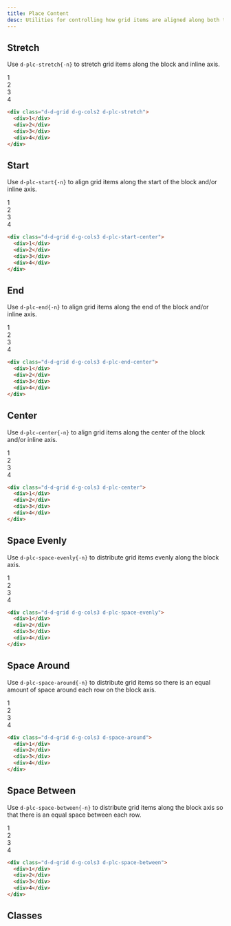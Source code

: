 ```yaml
---
title: Place Content
desc: Utilities for controlling how grid items are aligned along both the block and inline axis directions.
---
```


## Stretch

Use `d-plc-stretch{-n}` to stretch grid items along the block and inline axis.

<code-well-header class="d-fl-center d-fd-column d-p24 d-bgc-purple-100 d-bgo50 d-w100p d-hmn102" custom>
  <div class="d-d-grid d-g-cols2 d-plc-stretch d-gg16 d-p16 d-w100p d-hmn216 d-bar8 d-bgc-purple-100">
    <div class="d-fl-center d-p16 d-bgc-purple-300 d-bar4 d-fs-300 d-fw-bold">1</div>
    <div class="d-fl-center d-p16 d-bgc-purple-300 d-bar4 d-fs-300 d-fw-bold">2</div>
    <div class="d-fl-center d-p16 d-bgc-purple-300 d-bar4 d-fs-300 d-fw-bold">3</div>
    <div class="d-fl-center d-p16 d-bgc-purple-300 d-bar4 d-fs-300 d-fw-bold">4</div>
  </div>
</code-well-header>

```html
<div class="d-d-grid d-g-cols2 d-plc-stretch">
  <div>1</div>
  <div>2</div>
  <div>3</div>
  <div>4</div>
</div>
```

## Start

Use `d-plc-start{-n}` to align grid items along the start of the block and/or inline axis.

<code-well-header class="d-fl-center d-fd-column d-p24 d-bgc-green-100 d-bgo50 d-w100p d-hmn102" custom>
  <div class="d-d-grid d-g-cols2 d-plc-start-center d-gg16 d-p16 d-w100p d-h216d-bar8 d-bgc-green-100" style="--col-width: 6.4rem;">
    <div class="d-fl-center d-p16 d-bgc-green-200 d-bar4 d-fs-300 d-fw-bold">1</div>
    <div class="d-fl-center d-p16 d-bgc-green-200 d-bar4 d-fs-300 d-fw-bold">2</div>
    <div class="d-fl-center d-p16 d-bgc-green-200 d-bar4 d-fs-300 d-fw-bold">3</div>
    <div class="d-fl-center d-p16 d-bgc-green-200 d-bar4 d-fs-300 d-fw-bold">4</div>
  </div>
</code-well-header>

```html
<div class="d-d-grid d-g-cols3 d-plc-start-center">
  <div>1</div>
  <div>2</div>
  <div>3</div>
  <div>4</div>
</div>
```

## End

Use `d-plc-end{-n}` to align grid items along the end of the block and/or inline axis.

<code-well-header class="d-fl-center d-fd-column d-p24 d-bgc-magenta-100 d-bgo50 d-w100p d-hmn102" custom>
  <div class="d-d-grid d-g-cols2 d-plc-end-center d-gg16 d-p16 d-w100p d-h216d-bar8 d-bgc-magenta-100" style="--col-width: 6.4rem;">
    <div class="d-fl-center d-p16 d-bgc-magenta-100 d-bar4 d-fs-300 d-fw-bold">1</div>
    <div class="d-fl-center d-p16 d-bgc-magenta-100 d-bar4 d-fs-300 d-fw-bold">2</div>
    <div class="d-fl-center d-p16 d-bgc-magenta-100 d-bar4 d-fs-300 d-fw-bold">3</div>
    <div class="d-fl-center d-p16 d-bgc-magenta-100 d-bar4 d-fs-300 d-fw-bold">4</div>
  </div>
</code-well-header>

```html
<div class="d-d-grid d-g-cols3 d-plc-end-center">
  <div>1</div>
  <div>2</div>
  <div>3</div>
  <div>4</div>
</div>
```

## Center

Use `d-plc-center{-n}` to align grid items along the center of the block and/or inline axis.

<code-well-header class="d-fl-center d-fd-column d-p24 d-bgc-red-100 d-bgo50 d-w100p d-hmn102" custom>
  <div class="d-d-grid d-g-cols2 d-plc-center d-gg16 d-p16 d-w100p d-h216d-bar8 d-bgc-red-100" style="--col-width: 6.4rem;">
    <div class="d-fl-center d-p16 d-bgc-red-100 d-bar4 d-fs-300 d-fw-bold">1</div>
    <div class="d-fl-center d-p16 d-bgc-red-100 d-bar4 d-fs-300 d-fw-bold">2</div>
    <div class="d-fl-center d-p16 d-bgc-red-100 d-bar4 d-fs-300 d-fw-bold">3</div>
    <div class="d-fl-center d-p16 d-bgc-red-100 d-bar4 d-fs-300 d-fw-bold">4</div>
  </div>
</code-well-header>

```html
<div class="d-d-grid d-g-cols3 d-plc-center">
  <div>1</div>
  <div>2</div>
  <div>3</div>
  <div>4</div>
</div>
```

## Space Evenly

Use `d-plc-space-evenly{-n}` to distribute grid items evenly along the block axis.

<code-well-header class="d-fl-center d-fd-column d-p24 d-bgc-yellow-100 d-bgo50 d-w100p d-hmn102" custom>
  <div class="d-d-grid d-g-cols2 d-plc-space-evenly d-gg16 d-p16 d-w100p d-h216d-bar8 d-bgc-yellow-100" style="--col-width: 6.4rem;">
    <div class="d-fl-center d-p16 d-bgc-yellow-300 d-bar4 d-fs-300 d-fw-bold">1</div>
    <div class="d-fl-center d-p16 d-bgc-yellow-300 d-bar4 d-fs-300 d-fw-bold">2</div>
    <div class="d-fl-center d-p16 d-bgc-yellow-300 d-bar4 d-fs-300 d-fw-bold">3</div>
    <div class="d-fl-center d-p16 d-bgc-yellow-300 d-bar4 d-fs-300 d-fw-bold">4</div>
  </div>
</code-well-header>

```html
<div class="d-d-grid d-g-cols3 d-plc-space-evenly">
  <div>1</div>
  <div>2</div>
  <div>3</div>
  <div>4</div>
</div>
```

## Space Around

Use `d-plc-space-around{-n}` to distribute grid items so there is an equal amount of space around each row on the block axis.

<code-well-header class="d-fl-center d-fd-column d-p24 d-bgc-magenta-100 d-bgo50 d-w100p d-hmn102" custom>
  <div class="d-d-grid d-g-cols2 d-plc-space-around d-gg16 d-p16 d-w100p d-h216d-bar8 d-bgc-magenta-100" style="--col-width: 6.4rem;">
    <div class="d-fl-center d-p16 d-bgc-magenta-100 d-bar4 d-fs-300 d-fw-bold">1</div>
    <div class="d-fl-center d-p16 d-bgc-magenta-100 d-bar4 d-fs-300 d-fw-bold">2</div>
    <div class="d-fl-center d-p16 d-bgc-magenta-100 d-bar4 d-fs-300 d-fw-bold">3</div>
    <div class="d-fl-center d-p16 d-bgc-magenta-100 d-bar4 d-fs-300 d-fw-bold">4</div>
  </div>
</code-well-header>

```html
<div class="d-d-grid d-g-cols3 d-space-around">
  <div>1</div>
  <div>2</div>
  <div>3</div>
  <div>4</div>
</div>
```

## Space Between

Use `d-plc-space-between{-n}` to distribute grid items along the block axis so that there is an equal space between each row.

<code-well-header class="d-fl-center d-fd-column d-p24 d-bgc-purple-100 d-bgo50 d-w100p d-hmn102" custom>
  <div class="d-d-grid d-g-cols2 d-plc-space-between d-gg16 d-p16 d-w100p d-h216d-bar8 d-bgc-purple-100" style="--col-width: 6.4rem;">
    <div class="d-fl-center d-p16 d-bgc-purple-300 d-bar4 d-fs-300 d-fw-bold">1</div>
    <div class="d-fl-center d-p16 d-bgc-purple-300 d-bar4 d-fs-300 d-fw-bold">2</div>
    <div class="d-fl-center d-p16 d-bgc-purple-300 d-bar4 d-fs-300 d-fw-bold">3</div>
    <div class="d-fl-center d-p16 d-bgc-purple-300 d-bar4 d-fs-300 d-fw-bold">4</div>
  </div>
</code-well-header>

```html
<div class="d-d-grid d-g-cols3 d-plc-space-between">
  <div>1</div>
  <div>2</div>
  <div>3</div>
  <div>4</div>
</div>
```

<script setup>
  const alignments = ['center', 'end', 'start', 'stretch', 'space-around', 'space-evenly', 'space-between'];
</script>

## Classes

<div class="d-h464 d-of-y-scroll d-bb d-bc-black-200">
  <utility-class-table>
    <template #content>
      <tbody>
        <div v-for="c in alignments" style="display: contents">
          <tr v-for="i in alignments">
            <th scope="row" class="d-ff-mono d-fc-purple-400 d-fw-normal d-fs-100">
              <span v-if="i !== c">.d-plc-{{ c }}-{{ i }}</span>
              <span v-else>.d-plc-{{ c }}</span>
            </th>
            <td class="d-ff-mono d-fs-100">
              <span v-if="i !== c">place-content: {{ c }} {{ i }} !important</span>
              <span v-else>place-content: {{ c }} !important</span>
            </td>
          </tr>
        </div>
      </tbody>
    </template>
  </utility-class-table>
</div>
